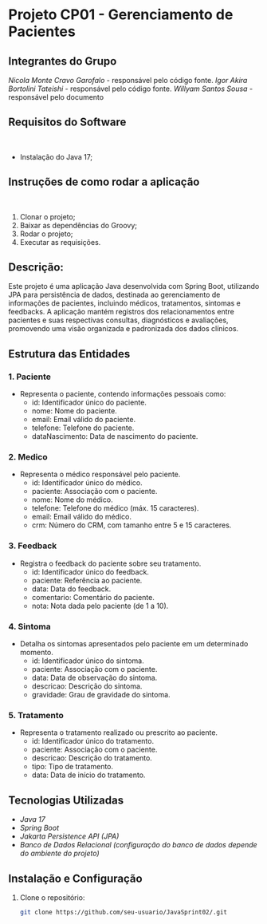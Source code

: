 # Projeto CP01 - Gerenciamento de Pacientes

## Integrantes do Grupo

*Nicola Monte Cravo Garofalo* - responsável pelo código fonte.
*Igor Akira Bortolini Tateishi* - responsável pelo código fonte.
*Willyam Santos Sousa* - responsável pelo documento

## Requisitos do Software
 
- Instalação do Java 17;
 
## Instruções de como rodar a aplicação
 
1. Clonar o projeto;
2. Baixar as dependências do Groovy;
3. Rodar o projeto;
4. Executar as requisições.

## Descrição:

Este projeto é uma aplicação Java desenvolvida com Spring Boot, utilizando JPA para persistência de dados, destinada ao gerenciamento de informações de pacientes, incluindo médicos, tratamentos, sintomas e feedbacks. A aplicação mantém registros dos relacionamentos entre pacientes e suas respectivas consultas, diagnósticos e avaliações, promovendo uma visão organizada e padronizada dos dados clínicos.

## Estrutura das Entidades

### 1. Paciente
- Representa o paciente, contendo informações pessoais como:
  - id: Identificador único do paciente.
  - nome: Nome do paciente.
  - email: Email válido do paciente.
  - telefone: Telefone do paciente.
  - dataNascimento: Data de nascimento do paciente.

### 2. Medico
- Representa o médico responsável pelo paciente.
  - id: Identificador único do médico.
  - paciente: Associação com o paciente.
  - nome: Nome do médico.
  - telefone: Telefone do médico (máx. 15 caracteres).
  - email: Email válido do médico.
  - crm: Número do CRM, com tamanho entre 5 e 15 caracteres.

### 3. Feedback
- Registra o feedback do paciente sobre seu tratamento.
  - id: Identificador único do feedback.
  - paciente: Referência ao paciente.
  - data: Data do feedback.
  - comentario: Comentário do paciente.
  - nota: Nota dada pelo paciente (de 1 a 10).

### 4. Sintoma
- Detalha os sintomas apresentados pelo paciente em um determinado momento.
  - id: Identificador único do sintoma.
  - paciente: Associação com o paciente.
  - data: Data de observação do sintoma.
  - descricao: Descrição do sintoma.
  - gravidade: Grau de gravidade do sintoma.

### 5. Tratamento
- Representa o tratamento realizado ou prescrito ao paciente.
  - id: Identificador único do tratamento.
  - paciente: Associação com o paciente.
  - descricao: Descrição do tratamento.
  - tipo: Tipo de tratamento.
  - data: Data de início do tratamento.

## Tecnologias Utilizadas

- *Java 17*
- *Spring Boot*
- *Jakarta Persistence API (JPA)*
- *Banco de Dados Relacional (configuração do banco de dados depende do ambiente do projeto)*

## Instalação e Configuração

1. Clone o repositório:
   ```bash
   git clone https://github.com/seu-usuario/JavaSprint02/.git
